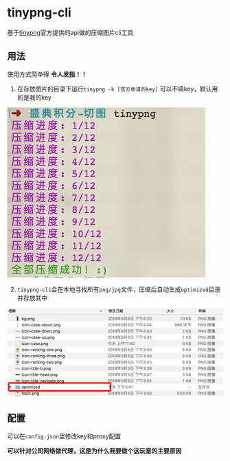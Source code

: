 # tinypng-cli

基于[tinypng](https://tinypng.com/developers)官方提供的api做的压缩图片cli工具

## 用法

使用方式简单得 **令人发指！！**

1. 在存放图片的目录下运行`tinypng -k [官方申请的key]` 可以不填key，默认用的是我的key

![](./imgs/progress.png)

2. `tinypng-cli`会在本地寻找所有`png/jpg`文件，压缩后自动生成`optimized`目录并存放其中

![](./imgs/result.png)

## 配置

可以在`config.json`里修改key和proxy配置

**可以针对公司网络做代理，这是为什么我要做个这玩意的主要原因**